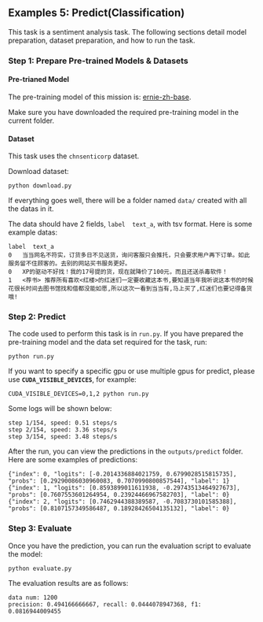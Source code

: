 ## Examples 5: Predict(Classification)
This task is a sentiment analysis task. The following sections detail model preparation, dataset preparation, and how to run the task.

### Step 1: Prepare Pre-trained Models & Datasets

#### Pre-trianed Model

The pre-training model of this mission is: [ernie-zh-base](https://github.com/PaddlePaddle/PALM/tree/r0.3-api).

Make sure you have downloaded the required pre-training model in the current folder.


#### Dataset

This task uses the `chnsenticorp` dataset. 

Download dataset:
```shell
python download.py
```

If everything goes well, there will be a folder named `data/`  created with all the datas in it.

The data should have 2 fields,  `label  text_a`, with tsv format. Here is some example datas:

```
label  text_a
0   当当网名不符实，订货多日不见送货，询问客服只会推托，只会要求用户再下订单。如此服务留不住顾客的。去别的网站买书服务更好。
0   XP的驱动不好找！我的17号提的货，现在就降价了100元，而且还送杀毒软件！
1   <荐书> 推荐所有喜欢<红楼>的红迷们一定要收藏这本书,要知道当年我听说这本书的时候花很长时间去图书馆找和借都没能如愿,所以这次一看到当当有,马上买了,红迷们也要记得备货哦!
```

### Step 2: Predict

The code used to perform this task is in `run.py`. If you have prepared the pre-training model and the data set required for the task, run:

```shell
python run.py
```

If you want to specify a specific gpu or use multiple gpus for predict, please use **`CUDA_VISIBLE_DEVICES`**, for example:

```shell
CUDA_VISIBLE_DEVICES=0,1,2 python run.py
```


Some logs will be shown below:

```
step 1/154, speed: 0.51 steps/s
step 2/154, speed: 3.36 steps/s
step 3/154, speed: 3.48 steps/s
```


After the run, you can view the predictions in the `outputs/predict` folder. Here are some examples of predictions:


```
{"index": 0, "logits": [-0.2014336884021759, 0.6799028515815735], "probs": [0.29290086030960083, 0.7070990800857544], "label": 1}
{"index": 1, "logits": [0.8593899011611938, -0.29743513464927673], "probs": [0.7607553601264954, 0.23924466967582703], "label": 0}
{"index": 2, "logits": [0.7462944388389587, -0.7083730101585388], "probs": [0.8107157349586487, 0.18928426504135132], "label": 0}
```

### Step 3: Evaluate

Once you have the prediction, you can run the evaluation script to evaluate the model:

```shell
python evaluate.py
```

The evaluation results are as follows:

```
data num: 1200
precision: 0.494166666667, recall: 0.0444078947368, f1: 0.0816944009455
```

